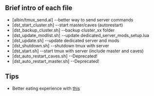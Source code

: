 ## Brief intro of each file

- [albin/tmux_send.al] --better way to send server commands
- [dst_start_cluster.sh] --start master/caves (autorestart)
- [dst_backup_cluster.sh] --backup cluster_xx folder
- [dst_update_modlist.sh] --update dedicated_server_mods_setup.lua
- [dst_update.sh] --update dedicated server and mods
- [dst_shutdown.sh] --shutdown tmux with server
- [dst_start.sh] --start tmux with server (include master and caves)
- [dst_auto_restart_caves.sh] --Deprecated!
- [dst_auto_restart_master.sh] --Deprecated!

## Tips

- Better eating experience with [this](orange.wastaken.xyz/2023/10/13/dst-dedicate-server-start/)